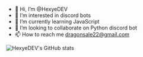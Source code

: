 - 👋 Hi, I’m @HexyeDEV
- 👀 I’m interested in discord bots
- 🌱 I’m currently learning JavaScript 
- 💞️ I’m looking to collaborate on Python discord bot
- 📫 How to reach me dragonsale22@gmail.com

![HexyeDEV's GitHub stats](https://github-readme-stats.vercel.app/api?username=HexyeDEV&theme=dark)

